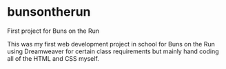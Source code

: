 # bunsontherun
First project for Buns on the Run

This was my first web development project in school for Buns on the Run using Dreamweaver for certain class requirements but mainly hand coding all of the HTML and CSS myself.
